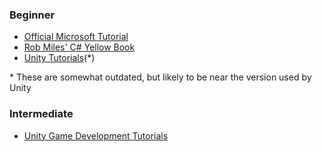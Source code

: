 ### Beginner
- [Official Microsoft Tutorial](https://www.microsoft.com/net/tutorials/csharp/getting-started)
- [Rob Miles' C# Yellow Book](http://www.robmiles.com/s/CSharp-Book-2015-Final.pdf)
- [Unity Tutorials](https://unity3d.com/learn/tutorials/s/scripting)(\*)

\* These are somewhat outdated, but likely to be near the version used by Unity

### Intermediate
- [Unity Game Development Tutorials](https://unity3d.com/learn)
